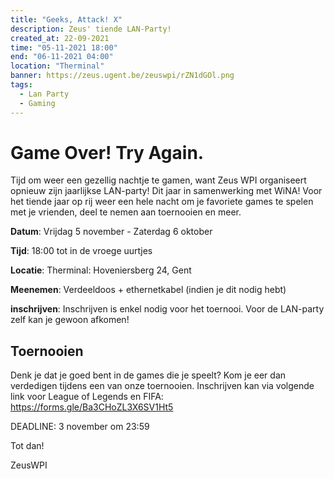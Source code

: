 ```yaml
---
title: "Geeks, Attack! X"
description: Zeus' tiende LAN-Party!
created_at: 22-09-2021
time: "05-11-2021 18:00"
end: "06-11-2021 04:00"
location: "Therminal"
banner: https://zeus.ugent.be/zeuswpi/rZN1dGOl.png
tags:
  - Lan Party
  - Gaming
---
```


# Game Over! Try Again.

Tijd om weer een gezellig nachtje te gamen, want Zeus WPI organiseert opnieuw zijn jaarlijkse LAN-party! Dit jaar in samenwerking met WiNA! Voor het tiende jaar op rij weer een hele nacht om je favoriete games te spelen met je vrienden, deel te nemen aan toernooien en meer.

**Datum**: Vrijdag 5 november - Zaterdag 6 oktober

**Tijd**: 18:00 tot in de vroege uurtjes

**Locatie**: Therminal: Hoveniersberg 24, Gent

**Meenemen**: Verdeeldoos + ethernetkabel (indien je dit nodig hebt)

**inschrijven**: Inschrijven is enkel nodig voor het toernooi. Voor de LAN-party zelf kan je gewoon afkomen!

## Toernooien

Denk je dat je goed bent in de games die je speelt? Kom je eer dan verdedigen tijdens een van onze toernooien. Inschrijven kan via volgende link voor League of Legends en FIFA:
<https://forms.gle/Ba3CHoZL3X6SV1Ht5>

DEADLINE: 3 november om 23:59


Tot dan!

ZeusWPI
